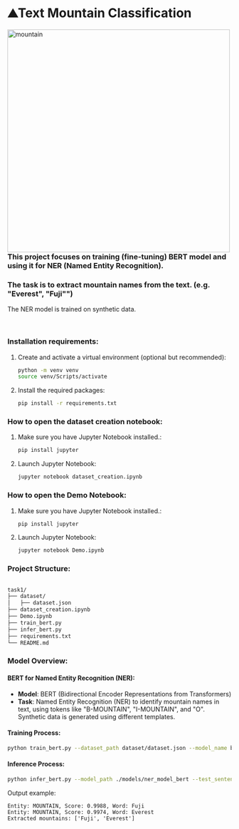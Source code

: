 # ⛰️Text Mountain Classification

<img src="https://i.pinimg.com/1200x/d5/8d/b4/d58db4c5c90aa1972dc183dac9e5b4e9.jpg" height="500" alt="mountain" style="float:left; margin-right: 20px;">

### This project focuses on training (fine-tuning) BERT model and using it for NER (Named Entity Recognition).
### The task is to extract mountain names from the text. (e.g. "Everest", "Fuji"")

The NER model is trained on synthetic data.

<br style="clear:both;">

### Installation requirements:
1. Create and activate a virtual environment (optional but recommended):
    ```bash
    python -m venv venv
    source venv/Scripts/activate  
    ```
2. Install the required packages:
    ```bash
    pip install -r requirements.txt
    ```

### How to open the dataset creation notebook:
1. Make sure you have Jupyter Notebook installed.:
    ```bash
    pip install jupyter
    ```
2. Launch Jupyter Notebook:
    ```bash
    jupyter notebook dataset_creation.ipynb
    ```

### How to open the Demo Notebook:
1. Make sure you have Jupyter Notebook installed.:
    ```bash
    pip install jupyter
    ```
2. Launch Jupyter Notebook:
    ```bash
    jupyter notebook Demo.ipynb
    ```

### Project Structure:
```bash

task1/
├── dataset/
│   ├── dataset.json
├── dataset_creation.ipynb
├── Demo.ipynb
├── train_bert.py
├── infer_bert.py
├── requirements.txt
└── README.md
```
### Model Overview:
#### BERT for Named Entity Recognition (NER):
- **Model**: BERT (Bidirectional Encoder Representations from Transformers)
- **Task**: Named Entity Recognition (NER) to identify mountain names in text, using tokens like "B-MOUNTAIN", "I-MOUNTAIN", and "O". Synthetic data is generated using different templates.

#### Training Process:
```bash
python train_bert.py --dataset_path dataset/dataset.json --model_name bert-base-cased --output_dir ./models/ner_model_bert --num_of_epochs 5 --batch_size 16 --learning_rate 5e-5 --test_size 0.2
```
#### Inference Process:
```bash
python infer_bert.py --model_path ./models/ner_model_bert --test_sentence "Look! I love that mountain Fuji! And also the Everest is great."
```
Output example:
```
Entity: MOUNTAIN, Score: 0.9988, Word: Fuji
Entity: MOUNTAIN, Score: 0.9974, Word: Everest
Extracted mountains: ['Fuji', 'Everest']
```



